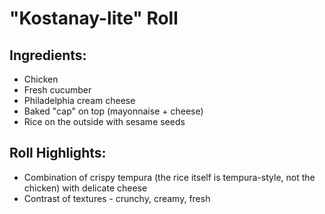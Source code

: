 # "Kostanay-lite" Roll

## **Ingredients:**
* Chicken
* Fresh cucumber
* Philadelphia cream cheese
* Baked "cap" on top (mayonnaise + cheese)
* Rice on the outside with sesame seeds

## **Roll Highlights:**
* Combination of crispy tempura (the rice itself is tempura-style, not the chicken) with delicate cheese
* Contrast of textures - crunchy, creamy, fresh
